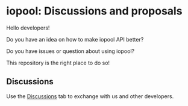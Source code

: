 # iopool: Discussions and proposals

Hello developers!

Do you have an idea on how to make iopool API better?

Do you have issues or question about using iopool?

This repository is the right place to do so!

## Discussions

Use the [Discussions](https://github.com/iopool/community/discussions) tab to exchange with us and other developers.
